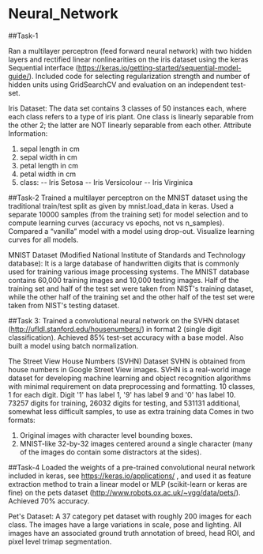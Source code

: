 # Neural_Network

##Task-1

Ran a multilayer perceptron (feed forward neural network) with two hidden layers and rectified linear nonlinearities on the 
iris dataset using the keras Sequential interface (https://keras.io/getting-started/sequential-model-guide/).
Included code for selecting regularization strength and number of hidden units using GridSearchCV and evaluation
on an independent test-set.

Iris Dataset:
The data set contains 3 classes of 50 instances each, where each class refers to a type of iris plant. 
One class is linearly separable from the other 2; the latter are NOT linearly separable from each other.
Attribute Information:
1.	sepal length in cm
2.	sepal width in cm
3.	petal length in cm
4.	petal width in cm
5.	class: -- Iris Setosa -- Iris Versicolour -- Iris Virginica

##Task-2
Trained a multilayer perceptron on the MNIST dataset using the traditional train/test split as given by mnist.load_data in keras. 
Used a separate 10000 samples (from the training set) for model selection and to compute learning curves (accuracy vs epochs, 
not vs n_samples). Compared a “vanilla” model with a model using drop-out. Visualize learning curves for all models. 

MNIST Dataset (Modified National Institute of Standards and Technology database):
It is a large database of handwritten digits that is commonly used for training various image processing systems.
The MNIST database contains 60,000 training images and 10,000 testing images. 
Half of the training set and half of the test set were taken from NIST's training dataset,
while the other half of the training set and the other half of the test set were taken from NIST's testing dataset.

##Task 3:
Trained a convolutional neural network on the SVHN dataset (http://ufldl.stanford.edu/housenumbers/) 
in format 2 (single digit classification). Achieved 85% test-set accuracy with a base model.
Also built a model using batch normalization.

The Street View House Numbers (SVHN) Dataset
SVHN is obtained from house numbers in Google Street View images. 
SVHN is a real-world image dataset for developing machine learning and object recognition algorithms with minimal 
requirement on data preprocessing and formatting. 10 classes, 1 for each digit. Digit '1' has label 1, '9' has 
label 9 and '0' has label 10. 73257 digits for training, 26032 digits for testing, and 531131 additional, 
somewhat less difficult samples, to use as extra training data Comes in two formats:
1.	Original images with character level bounding boxes.
2.	MNIST-like 32-by-32 images centered around a single character (many of the images do contain some distractors at the sides).

##Task-4
Loaded the weights of a pre-trained convolutional neural network included in keras, see https://keras.io/applications/ , 
and used it as feature extraction method to train a linear model or MLP (scikit-learn or keras are fine) on the pets 
dataset (http://www.robots.ox.ac.uk/~vgg/data/pets/). Achieved 70% accuracy. 

Pet's Dataset:
A 37 category pet dataset with roughly 200 images for each class. The images have a large variations in scale, pose and lighting. 
All images have an associated ground truth annotation of breed, head ROI, and pixel level trimap segmentation.
